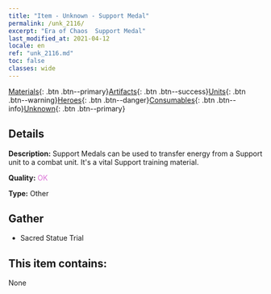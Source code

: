 ```yaml
---
title: "Item - Unknown - Support Medal"
permalink: /unk_2116/
excerpt: "Era of Chaos  Support Medal"
last_modified_at: 2021-04-12
locale: en
ref: "unk_2116.md"
toc: false
classes: wide
---
```

 [Materials](/Items/){: .btn .btn--primary}[Artifacts](/Items/Artifacts/){: .btn .btn--success}[Units](/Items/Units/){: .btn .btn--warning}[Heroes](/Items/Heroes/){: .btn .btn--danger}[Consumables](/Items/Consumables/){: .btn .btn--info}[Unknown](/Items/Unknown/){: .btn .btn--primary}

## Details
 **Description:** Support Medals can be used to transfer energy from a Support unit to a combat unit. It's a vital Support training material.

 **Quality:** <span style="color: #DA70D6">OK</span>

 **Type:** Other

## Gather

*    Sacred Statue Trial 

## This item contains:

  None


